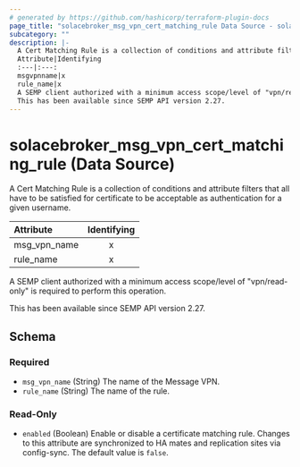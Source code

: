```yaml
---
# generated by https://github.com/hashicorp/terraform-plugin-docs
page_title: "solacebroker_msg_vpn_cert_matching_rule Data Source - solacebroker"
subcategory: ""
description: |-
  A Cert Matching Rule is a collection of conditions and attribute filters that all have to be satisfied for certificate to be acceptable as authentication for a given username.
  Attribute|Identifying
  :---|:---:
  msgvpnname|x
  rule_name|x
  A SEMP client authorized with a minimum access scope/level of "vpn/read-only" is required to perform this operation.
  This has been available since SEMP API version 2.27.
---
```


# solacebroker_msg_vpn_cert_matching_rule (Data Source)

A Cert Matching Rule is a collection of conditions and attribute filters that all have to be satisfied for certificate to be acceptable as authentication for a given username.


Attribute|Identifying
:---|:---:
msg_vpn_name|x
rule_name|x



A SEMP client authorized with a minimum access scope/level of "vpn/read-only" is required to perform this operation.

This has been available since SEMP API version 2.27.



<!-- schema generated by tfplugindocs -->
## Schema

### Required

- `msg_vpn_name` (String) The name of the Message VPN.
- `rule_name` (String) The name of the rule.

### Read-Only

- `enabled` (Boolean) Enable or disable a certificate matching rule. Changes to this attribute are synchronized to HA mates and replication sites via config-sync. The default value is `false`.
